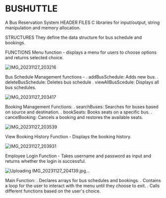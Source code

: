 # BUSHUTTLE
A Bus Reservation System
HEADER FILES
C libraries for input/output, string manipulation and memory allocation.

STRUCTURES
They define the data structure for bus schedule and bookings.

FUNCTIONS
Menu function - displays a menu for users to choose options and returns selected choice.

![IMG_20231127_203216](https://github.com/saint-create/BUSHUTTLE/assets/145945241/d2206115-15be-4a35-8098-a0cf9af9b68b)

Bus Schedule Management functions -
. addBusSchedule: Adds new bus.
. deleteBusSchedule: Deletes bus schedule
. viewAllBusScedule: Displays all bus schedules.

![IMG_20231127_203417](https://github.com/saint-create/BUSHUTTLE/assets/145945241/423ec425-f557-46eb-b65d-3121021c8ff3)

Booking Management Functions:
. searchBuses: Searches for buses based on source and destination.
. bookSeats: Books seats on a specific bus.
. cancelBooking: Cancels a booking and restores the available seats.

![IMG_20231127_203539](https://github.com/saint-create/BUSHUTTLE/assets/145945241/aecc2c07-fa19-4d42-ba42-6d3e9396b8c0)

View Booking History Function - Displays the booking history.

![IMG_20231127_203931](https://github.com/saint-create/BUSHUTTLE/assets/145945241/d8a3249a-a4af-4312-b187-98044a1da660)

Employee Login Function - Takes username and password as input and returns whether the login is successful.

![Uploading IMG_20231127_204139.jpg…]()

Main Function:
. Declares arrays for bus schedules and bookings.
. Contains a loop for the user to interact with the menu until they choose to exit.
. Calls different functions based on the user's choice.
